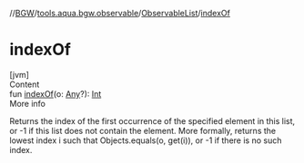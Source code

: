 //[BGW](../../../index.md)/[tools.aqua.bgw.observable](../index.md)/[ObservableList](index.md)/[indexOf](index-of.md)



# indexOf  
[jvm]  
Content  
fun [indexOf](index-of.md)(o: [Any](https://kotlinlang.org/api/latest/jvm/stdlib/kotlin/-any/index.html)?): [Int](https://kotlinlang.org/api/latest/jvm/stdlib/kotlin/-int/index.html)  
More info  


Returns the index of the first occurrence of the specified element in this list, or -1 if this list does not contain the element. More formally, returns the lowest index i such that Objects.equals(o, get(i)), or -1 if there is no such index.

  



